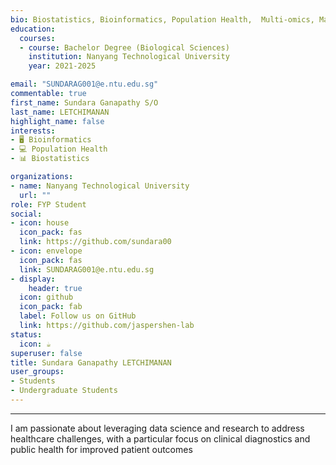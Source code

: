 ```yaml
---
bio: Biostatistics, Bioinformatics, Population Health,  Multi-omics, Mathematics Modelling.
education:
  courses:
  - course: Bachelor Degree (Biological Sciences)
    institution: Nanyang Technological University
    year: 2021-2025

email: "SUNDARAG001@e.ntu.edu.sg"
commentable: true
first_name: Sundara Ganapathy S/O
last_name: LETCHIMANAN
highlight_name: false
interests:
- 🖥 Bioinformatics
- 💻 Population Health
- 📊 Biostatistics

organizations:
- name: Nanyang Technological University
  url: ""
role: FYP Student 
social:
- icon: house
  icon_pack: fas
  link: https://github.com/sundara00
- icon: envelope
  icon_pack: fas
  link: SUNDARAG001@e.ntu.edu.sg
- display:
    header: true
  icon: github
  icon_pack: fab
  label: Follow us on GitHub
  link: https://github.com/jaspershen-lab
status:
  icon: ☕️
superuser: false
title: Sundara Ganapathy LETCHIMANAN
user_groups:
- Students
- Undergraduate Students
---
```


---

I am passionate about leveraging data science and research to address healthcare challenges, with a particular focus on clinical diagnostics and public health for improved patient outcomes
 

